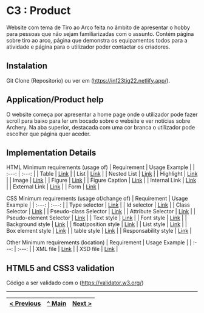 # C3 : Product

Website com tema de Tiro ao Arco feita no âmbito de apresentar o hobby para pessoas que não sejam familiarizadas com o assunto. 
Contém página sobre tiro ao arco, página que demonstra os equipamentos todos para a atividade e página para o utilizador poder contactar os criadores.

## Instalation

Git Clone (Repositorio) ou ver em (https://inf23tig22.netlify.app/).

## Application/Product help

O website começa por apresentar a home page onde o utilizador pode fazer scroll para baixo para ler um bocado sobre o website e ver notícias sobre Archery.
Na aba superior, destacada com uma cor branca o utilizador pode escolher que página quer aceder.

## Implementation Details

HTML Minimum requirements (usage of)
| Requirement | Usage Example |
| :---: | :---: |
| Table |    [Link](https://github.com/inf23tig22x/inf23tig22/blob/main/equipment.html#L35)   |
| List |    [Link](https://github.com/inf23tig22x/inf23tig22/blob/main/equipment.html#L139)   |
| Nested List |    [Link](https://github.com/inf23tig22x/inf23tig22/blob/main/equipment.html#L141)   |
| Highlight |    [Link](https://github.com/inf23tig22x/inf23tig22/blob/main/index.html#L43)    |
| Image |   [Link](https://github.com/exemploTrabalho/report_inf-ti/blob/aa7b883c6c0da01d3480c941f7bbdcaa1adf0f12/src/index.html#L11)    |
| Figure |   [Link](https://github.com/inf23tig22x/inf23tig22/blob/main/index.html#L46)    |
| Figure Caption |    [Link](https://github.com/inf23tig22x/inf23tig22/blob/main/index.html#L48)   |
| Internal Link |    [Link](https://github.com/inf23tig22x/inf23tig22/blob/main/index.html#L23)   |
| External Link |    [Link](https://github.com/inf23tig22x/inf23tig22/blob/main/index.html#L80)   |
| Form |    [Link](https://github.com/inf23tig22x/inf23tig22/blob/a8ae59798268afb19ad90682a3b4092046c7db08/contact.html#L36)   |

CSS Minimum requirements (usage of/change of)
| Requirement | Usage Example |
| :---: | :---: |
| Type selector |    [Link](https://github.com/inf23tig22x/inf23tig22/blob/72c8b209d3b1c3ef6bf052097607ccc406b2cd84/style.css#L15)   |
| Id selector |    [Link](https://github.com/inf23tig22x/inf23tig22/blob/72c8b209d3b1c3ef6bf052097607ccc406b2cd84/style.css#L180)   |
| Class Selector |    [Link](https://github.com/inf23tig22x/inf23tig22/blob/72c8b209d3b1c3ef6bf052097607ccc406b2cd84/style.css#L226)   |
| Pseudo-class Selector |    [Link](https://github.com/inf23tig22x/inf23tig22/blob/72c8b209d3b1c3ef6bf052097607ccc406b2cd84/style.css#L331)   |
| Attribute Selector |    [Link](https://github.com/inf23tig22x/inf23tig22/blob/72c8b209d3b1c3ef6bf052097607ccc406b2cd84/style.css#L409)   |
| Pseudo-element Selector |    [Link](https://github.com/inf23tig22x/inf23tig22/blob/72c8b209d3b1c3ef6bf052097607ccc406b2cd84/style.css#L72)   |
| Text style |    [Link](https://github.com/inf23tig22x/inf23tig22/blob/72c8b209d3b1c3ef6bf052097607ccc406b2cd84/style.css#L256)   |
| Font style |    [Link](https://github.com/inf23tig22x/inf23tig22/blob/72c8b209d3b1c3ef6bf052097607ccc406b2cd84/style.css#L11)   |
| Background style |    [Link](https://github.com/inf23tig22x/inf23tig22/blob/72c8b209d3b1c3ef6bf052097607ccc406b2cd84/style.css#L17)   |
| float/position style |    [Link](https://github.com/inf23tig22x/inf23tig22/blob/72c8b209d3b1c3ef6bf052097607ccc406b2cd84/style.css#L21)   |
| List style |    [Link](https://github.com/inf23tig22x/inf23tig22/blob/72c8b209d3b1c3ef6bf052097607ccc406b2cd84/style.css#L387)   |
| Box element style |    [Link](https://github.com/inf23tig22x/inf23tig22/blob/72c8b209d3b1c3ef6bf052097607ccc406b2cd84/style.css#L166)   |
| table style |    [Link](https://github.com/inf23tig22x/inf23tig22/blob/72c8b209d3b1c3ef6bf052097607ccc406b2cd84/style.css#L340)   |
| Responsability style |    [Link](https://github.com/inf23tig22x/inf23tig22/blob/72c8b209d3b1c3ef6bf052097607ccc406b2cd84/style.css#L444)   |

Other Minimum requirements (location)
| Requirement | Usage Example |
| :---: | :---: |
| XML file |    [Link](https://github.com/inf23tig22x/inf23tig22/blob/main/xml/inventario.xml)   |
| XSD file |    [Link](https://github.com/inf23tig22x/inf23tig22/blob/main/xml/validar.xsd)   |


## HTML5 and CSS3 validation

Código a ser validado com o (https://validator.w3.org/)


---
[< Previous](c2.md) | [^ Main](../../../) | [Next >](c4.md)
:--- | :---: | ---: 

